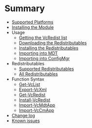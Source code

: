 # Summary

* [Supported Platforms](SUPPORTED.md)
* [Installing the Module](install.MD)
* Usage
    * [Getting the VcRedist list](get-vcredists.MD)
    * [Downloading the Redistributables](download.MD)
    * [Installing the Redistributables](install-windows.MD)
    * [Importing into MDT](mdt.MD)
    * [Importing into ConfigMgr](configmgr.MD)
* Redistributables
    * [Supported Redistributables](supported-redists.MD)
    * [All Redistributables](all-redists.MD)
* Function Syntax
    * [Get-VcList](Get-VcList.md)
    * [Export-VcXml](Export-VcXml.md)
    * [Get-VcRedist](Get-VcRedist.md)
    * [Install-VcRedist](Install-VcRedist.md)
    * [Import-VcMdtApp](Import-VcMdtApp.md)
    * [Import-VcCmApp](Import-VcCmApp.md)
* [Change log](CHANGELOG.md)
* [Known issues](ISSUES.MD)